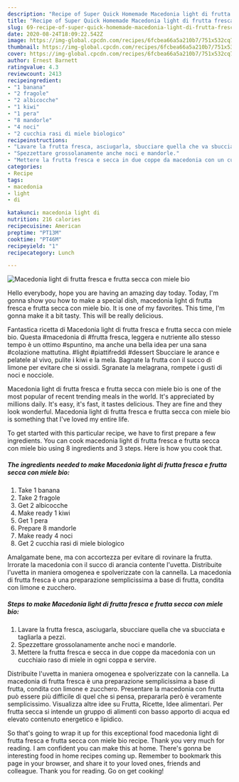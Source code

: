```yaml
---
description: "Recipe of Super Quick Homemade Macedonia light di frutta fresca e frutta secca con miele bio"
title: "Recipe of Super Quick Homemade Macedonia light di frutta fresca e frutta secca con miele bio"
slug: 69-recipe-of-super-quick-homemade-macedonia-light-di-frutta-fresca-e-frutta-secca-con-miele-bio
date: 2020-08-24T18:09:22.542Z
image: https://img-global.cpcdn.com/recipes/6fcbea66a5a210b7/751x532cq70/macedonia-light-di-frutta-fresca-e-frutta-secca-con-miele-bio-recipe-main-photo.jpg
thumbnail: https://img-global.cpcdn.com/recipes/6fcbea66a5a210b7/751x532cq70/macedonia-light-di-frutta-fresca-e-frutta-secca-con-miele-bio-recipe-main-photo.jpg
cover: https://img-global.cpcdn.com/recipes/6fcbea66a5a210b7/751x532cq70/macedonia-light-di-frutta-fresca-e-frutta-secca-con-miele-bio-recipe-main-photo.jpg
author: Ernest Barnett
ratingvalue: 4.3
reviewcount: 2413
recipeingredient:
- "1 banana"
- "2 fragole"
- "2 albicocche"
- "1 kiwi"
- "1 pera"
- "8 mandorle"
- "4 noci"
- "2 cucchia rasi di miele biologico"
recipeinstructions:
- "Lavare la frutta fresca, asciugarla, sbucciare quella che va sbucciata e tagliarla a pezzi."
- "Spezzettare grossolanamente anche noci e mandorle."
- "Mettere la frutta fresca e secca in due coppe da macedonia con un cucchiaio raso di miele in ogni coppa e servire."
categories:
- Recipe
tags:
- macedonia
- light
- di

katakunci: macedonia light di 
nutrition: 216 calories
recipecuisine: American
preptime: "PT13M"
cooktime: "PT46M"
recipeyield: "1"
recipecategory: Lunch

---
```



![Macedonia light di frutta fresca e frutta secca con miele bio](https://img-global.cpcdn.com/recipes/6fcbea66a5a210b7/751x532cq70/macedonia-light-di-frutta-fresca-e-frutta-secca-con-miele-bio-recipe-main-photo.jpg)

Hello everybody, hope you are having an amazing day today. Today, I'm gonna show you how to make a special dish, macedonia light di frutta fresca e frutta secca con miele bio. It is one of my favorites. This time, I'm gonna make it a bit tasty. This will be really delicious.

Fantastica ricetta di Macedonia light di frutta fresca e frutta secca con miele bio. Questa #macedonia di #frutta fresca, leggera e nutriente allo stesso tempo è un ottimo #spuntino, ma anche una bella idea per una sana #colazione mattutina. #light #piattifreddi #dessert Sbucciare le arance e pelatele al vivo, pulite i kiwi e la mela. Bagnate la frutta con il succo di limone per evitare che si ossidi. Sgranate la melagrana, rompete i gusti di noci e nocciole.

Macedonia light di frutta fresca e frutta secca con miele bio is one of the most popular of recent trending meals in the world. It's appreciated by millions daily. It's easy, it's fast, it tastes delicious. They are fine and they look wonderful. Macedonia light di frutta fresca e frutta secca con miele bio is something that I've loved my entire life.


To get started with this particular recipe, we have to first prepare a few ingredients. You can cook macedonia light di frutta fresca e frutta secca con miele bio using 8 ingredients and 3 steps. Here is how you cook that.

<!--inarticleads1-->

##### The ingredients needed to make Macedonia light di frutta fresca e frutta secca con miele bio:

1. Take 1 banana
1. Take 2 fragole
1. Get 2 albicocche
1. Make ready 1 kiwi
1. Get 1 pera
1. Prepare 8 mandorle
1. Make ready 4 noci
1. Get 2 cucchia rasi di miele biologico


Amalgamate bene, ma con accortezza per evitare di rovinare la frutta. Irrorate la macedonia con il succo di arancia contente l&#39;uvetta. Distribuite l&#39;uvetta in maniera omogenea e spolverizzate con la cannella. La macedonia di frutta fresca è una preparazione semplicissima a base di frutta, condita con limone e zucchero. 

<!--inarticleads2-->

##### Steps to make Macedonia light di frutta fresca e frutta secca con miele bio:

1. Lavare la frutta fresca, asciugarla, sbucciare quella che va sbucciata e tagliarla a pezzi.
1. Spezzettare grossolanamente anche noci e mandorle.
1. Mettere la frutta fresca e secca in due coppe da macedonia con un cucchiaio raso di miele in ogni coppa e servire.


Distribuite l&#39;uvetta in maniera omogenea e spolverizzate con la cannella. La macedonia di frutta fresca è una preparazione semplicissima a base di frutta, condita con limone e zucchero. Presentare la macedonia con frutta può essere più difficile di quel che si pensa, prepararla però è veramente semplicissimo. Visualizza altre idee su Frutta, Ricette, Idee alimentari. Per frutta secca si intende un gruppo di alimenti con basso apporto di acqua ed elevato contenuto energetico e lipidico. 

So that's going to wrap it up for this exceptional food macedonia light di frutta fresca e frutta secca con miele bio recipe. Thank you very much for reading. I am confident you can make this at home. There's gonna be interesting food in home recipes coming up. Remember to bookmark this page in your browser, and share it to your loved ones, friends and colleague. Thank you for reading. Go on get cooking!
